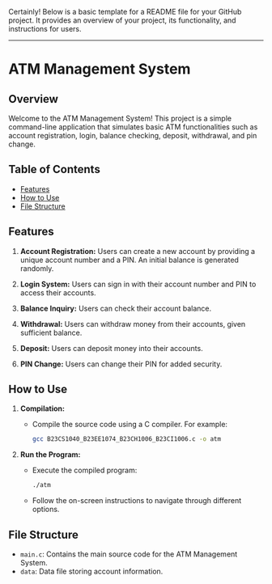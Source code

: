 Certainly! Below is a basic template for a README file for your GitHub project. It provides an overview of your project, its functionality, and instructions for users.

---

# ATM Management System

## Overview

Welcome to the ATM Management System! This project is a simple command-line application that simulates basic ATM functionalities such as account registration, login, balance checking, deposit, withdrawal, and pin change.

## Table of Contents

- [Features](#features)
- [How to Use](#how-to-use)
- [File Structure](#file-structure)

## Features

1. **Account Registration:** Users can create a new account by providing a unique account number and a PIN. An initial balance is generated randomly.

2. **Login System:** Users can sign in with their account number and PIN to access their accounts.

3. **Balance Inquiry:** Users can check their account balance.

4. **Withdrawal:** Users can withdraw money from their accounts, given sufficient balance.

5. **Deposit:** Users can deposit money into their accounts.

6. **PIN Change:** Users can change their PIN for added security.

## How to Use

1. **Compilation:**
   - Compile the source code using a C compiler. For example:
     ```bash
     gcc B23CS1040_B23EE1074_B23CH1006_B23CI1006.c -o atm
     ```

2. **Run the Program:**
   - Execute the compiled program:
     ```bash
     ./atm
     ```
   - Follow the on-screen instructions to navigate through different options.

## File Structure

- `main.c`: Contains the main source code for the ATM Management System.
- `data`: Data file storing account information.

